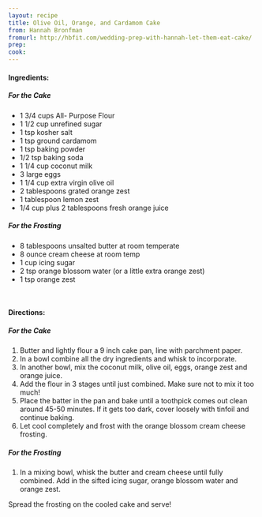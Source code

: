 ```yaml
---
layout: recipe
title: Olive Oil, Orange, and Cardamom Cake
from: Hannah Bronfman
fromurl: http://hbfit.com/wedding-prep-with-hannah-let-them-eat-cake/
prep: 
cook: 
---
```


#### Ingredients:

##### For the Cake

* 1 3/4 cups All- Purpose Flour
* 1 1/2 cup unrefined sugar
* 1 tsp kosher salt
* 1 tsp ground cardamom
* 1 tsp baking powder
* 1/2 tsp baking soda
* 1 1/4 cup coconut milk
* 3 large eggs
* 1 1/4 cup extra virgin olive oil
* 2 tablespoons grated orange zest
* 1 tablespoon lemon zest
* 1/4 cup plus 2 tablespoons fresh orange juice

##### For the Frosting

* 8 tablespoons unsalted butter at room temperate
* 8 ounce cream cheese at room temp
* 1 cup icing sugar
* 2 tsp orange blossom water (or a little extra orange zest)
* 1 tsp orange zest

<br>

#### Directions:

##### For the Cake

1. Butter and lightly flour a 9 inch cake pan, line with parchment paper.
2. In a bowl combine all the dry ingredients and whisk to incorporate. 
3. In another bowl, mix the coconut milk, olive oil, eggs, orange zest and
orange juice. 
4. Add the flour in 3 stages until just combined. Make sure not to mix
it too much! 
5. Place the batter in the pan and bake until a toothpick comes out clean around 45-50 minutes. If it gets too dark, cover loosely with tinfoil and continue baking. 
6. Let cool completely and frost with the orange blossom cream cheese frosting.

##### For the Frosting

1. In a mixing bowl, whisk the butter and cream cheese until fully
combined. Add in the sifted icing sugar, orange blossom water and
orange zest. 

Spread the frosting on the cooled cake and serve!
